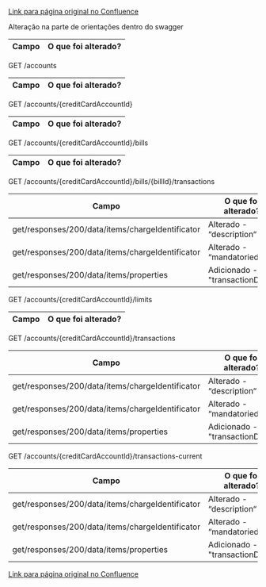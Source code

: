 [Link para página original no Confluence](https://openfinancebrasil.atlassian.net/wiki/spaces/OF/pages/163513890)

Alteração na parte de orientações dentro do swagger

| **Campo** | **O que foi alterado?** |
| --- | --- |

 GET /accounts

| **Campo** | **O que foi alterado?** |
| --- | --- |

 GET /accounts/{creditCardAccountId}

| **Campo** | **O que foi alterado?** |
| --- | --- |

 GET /accounts/{creditCardAccountId}/bills

| **Campo** | **O que foi alterado?** |
| --- | --- |

 GET /accounts/{creditCardAccountId}/bills/{billId}/transactions

| **Campo** | **O que foi alterado?** |
| --- | --- |
| get/responses/200/data/items/chargeIdentificator | Alterado - “description“ |
| get/responses/200/data/items/chargeIdentificator | Alterado - “mandatoriedade“ |
| get/responses/200/data/items/properties | Adicionado - "transactionDate" |

 GET /accounts/{creditCardAccountId}/limits

| **Campo** | **O que foi alterado?** |
| --- | --- |

 GET /accounts/{creditCardAccountId}/transactions

| **Campo** | **O que foi alterado?** |
| --- | --- |
| get/responses/200/data/items/chargeIdentificator | Alterado - “description“ |
| get/responses/200/data/items/chargeIdentificator | Alterado - “mandatoriedade“ |
| get/responses/200/data/items/properties | Adicionado - "transactionDate" |

 GET /accounts/{creditCardAccountId}/transactions-current

| **Campo** | **O que foi alterado?** |
| --- | --- |
| get/responses/200/data/items/chargeIdentificator | Alterado - “description“ |
| get/responses/200/data/items/chargeIdentificator | Alterado - “mandatoriedade“ |
| get/responses/200/data/items/properties | Adicionado - "transactionDate" |

[Link para página original no Confluence](https://openfinancebrasil.atlassian.net/wiki/spaces/OF/pages/163513890)